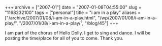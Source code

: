 +++
archive = ["2007-01"]
date = "2007-01-08T04:55:00"
slug = "1168232100"
tags = ["personal"]
title = "i am in a play"
aliases = ["/archive/2007/01/08/i-am-in-a-play.html", "/wp/2007/01/08/i-am-in-a-play/", "/2007/01/08/i-am-in-a-play/", "/blog/45"]
+++

I am part of the chorus of Hello Dolly. I get to sing and dance. I will be
posting the time/place for all of you to come. Thank you.

